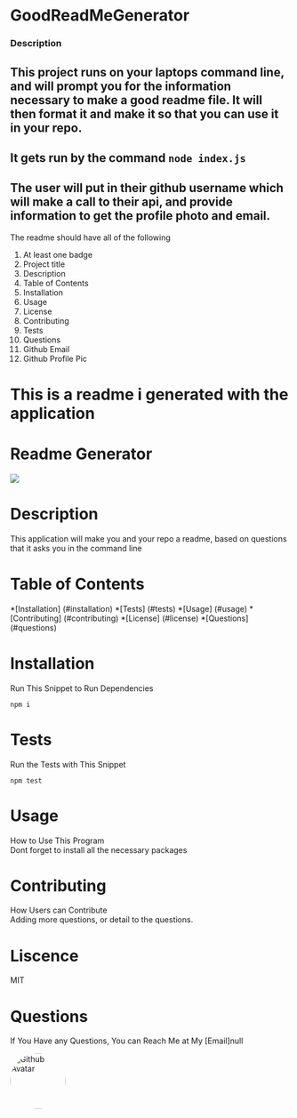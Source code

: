 # GoodReadMeGenerator

### Description
This project runs on your laptops command line, and will prompt you for the information necessary to make a good readme file. It will then format it and make it so that you can use it in your repo.
----------
It gets run by the command `node index.js`
----------------------
The user will put in their github username which will make a call to their api, and provide information to get the profile photo and email.
-------

The readme should have all of the following 
1. At least one badge
2. Project title
3. Description
4. Table of Contents
5. Installation
6. Usage
7. License
8. Contributing
9. Tests
10. Questions
11. Github Email
12. Github Profile Pic

# This is a readme i generated with the application 

# Readme Generator

  ![](https://img.shields.io/badge/License-MIT-important)

  # Description
  This application will make you and your repo a readme, based on questions that it asks you in the command line

  # Table of Contents
  *[Installation] (#installation)
  *[Tests] (#tests)
  *[Usage] (#usage)
  *[Contributing] (#contributing)
  *[License] (#license)
  *[Questions] (#questions)

 # Installation
 Run This Snippet to Run Dependencies 

  ```
  npm i  
  ```

 # Tests
 Run the Tests with This Snippet
 ```
 npm test
 ```

 # Usage
 How to Use This Program <br />
 Dont forget to install all the necessary packages 

 # Contributing
 How Users can Contribute <br />
 Adding more questions, or detail to the questions.

 # Liscence <br />
 MIT

# Questions
If You Have any Questions, You can Reach Me at My [Email]null

<img src="https://avatars3.githubusercontent.com/u/57017788?v=4" alt="Github Avatar" style="border-radius:50px" width="100px"/>
